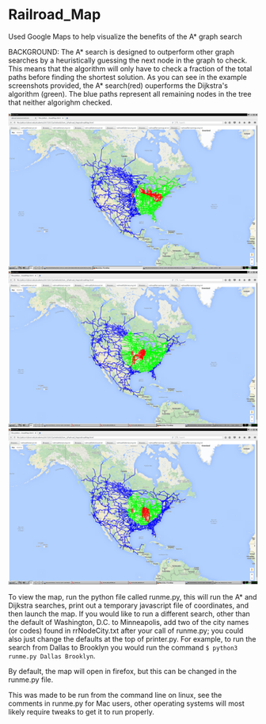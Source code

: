 # Railroad_Map
Used Google Maps to help visualize the benefits of the A* graph search

BACKGROUND:
   The A* search is designed to outperform other graph searches by a heuristically guessing the next node in the graph to check. This means that the algorithm will only have to check a fraction of the total paths before finding the shortest solution. As you can see in the example screenshots provided, the A* search(red) ouperforms the Dijkstra's algorithm (green). The blue paths represent all remaining nodes in the tree that neither algorighm checked.

![Sample visualization](screenshot.jpg?raw=true "Screenshot of A* Visualization - Washington, D.C. to Minneapolis")
![Sample visualization](screenshot2.jpg?raw=true "Screenshot of A* Visualization - Chicago to Dallas")
![Sample visualization](screenshot3.jpg?raw=true "Screenshot of A* Visualization - Chicago to Atlanta")

To view the map, run the python file called runme.py, this will run the A* and Dijkstra searches, print out a temporary javascript file of coordinates, and then launch the map. If you would like to run a different search, other than the default of Washington, D.C. to Minneapolis, add two of the city names (or codes) found in rrNodeCity.txt after your call of runme.py; you could also just change the defaults at the top of printer.py. For example, to run the search from Dallas to Brooklyn you would run the command <code>$ python3 runme.py Dallas Brooklyn</code>.

By default, the map will open in firefox, but this can be changed in the runme.py file.

This was made to be run from the command line on linux, see the comments in runme.py for Mac users, other operating systems will most likely require tweaks to get it to run properly.
